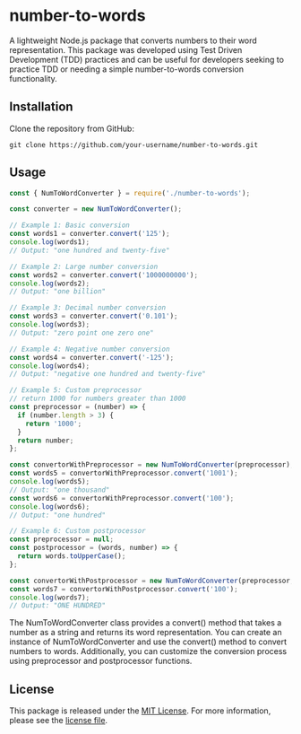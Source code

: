 # number-to-words

A lightweight Node.js package that converts numbers to their word representation. This package was developed using Test Driven Development (TDD) practices and can be useful for developers seeking to practice TDD or needing a simple number-to-words conversion functionality.

## Installation

Clone the repository from GitHub:

```shell
git clone https://github.com/your-username/number-to-words.git
```

## Usage

```javascript
const { NumToWordConverter } = require('./number-to-words');

const converter = new NumToWordConverter();

// Example 1: Basic conversion
const words1 = converter.convert('125');
console.log(words1);
// Output: "one hundred and twenty-five"

// Example 2: Large number conversion
const words2 = converter.convert('1000000000');
console.log(words2);
// Output: "one billion"

// Example 3: Decimal number conversion
const words3 = converter.convert('0.101');
console.log(words3);
// Output: "zero point one zero one"

// Example 4: Negative number conversion
const words4 = converter.convert('-125');
console.log(words4);
// Output: "negative one hundred and twenty-five"

// Example 5: Custom preprocessor
// return 1000 for numbers greater than 1000
const preprocessor = (number) => {
  if (number.length > 3) {
    return '1000';
  }
  return number;
};

const convertorWithPreprocessor = new NumToWordConverter(preprocessor);
const words5 = convertorWithPreprocessor.convert('1001');
console.log(words5);
// Output: "one thousand"
const words6 = convertorWithPreprocessor.convert('100');
console.log(words6);
// Output: "one hundred"

// Example 6: Custom postprocessor
const preprocessor = null;
const postprocessor = (words, number) => {
  return words.toUpperCase();
};

const convertorWithPostprocessor = new NumToWordConverter(preprocessor, postprocessor);
const words7 = convertorWithPostprocessor.convert('100');
console.log(words7);
// Output: "ONE HUNDRED"
```
The NumToWordConverter class provides a convert() method that takes a number as a string and returns its word representation. You can create an instance of NumToWordConverter and use the convert() method to convert numbers to words. Additionally, you can customize the conversion process using preprocessor and postprocessor functions.

## License

This package is released under the [MIT License](LICENSE). For more information, please see the [license file](LICENSE).



